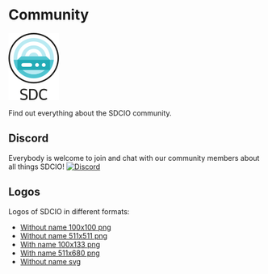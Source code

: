 # Community

![SDCIO logo](../assets/logos/SDC-transparent-withname-100x133.png)

Find out everything about the SDCIO community.

## Discord

Everybody is welcome to join and chat with our community members about all things SDCIO!
[![Discord](https://img.shields.io/discord/1186696252256165898?style=flat-square&label=discord&logo=discord&color=00c9ff&labelColor=bec8d2)](https://discord.gg/fHCNahWR2T)

## Logos

Logos of SDCIO in different formats:

* [Without name 100x100 png](../assets/logos/SDC-transparent-noname-100x100.png)
* [Without name 511x511 png](../assets/logos/SDC-transparent-noname-511x511.png)
* [With name 100x133 png](../assets/logos/SDC-transparent-withname-100x133.png)
* [With name 511x680 png](../assets/logos/SDC-transparent-withname-511x680.png)
* [Without name svg](../assets/logos/SDC-logo.svg)